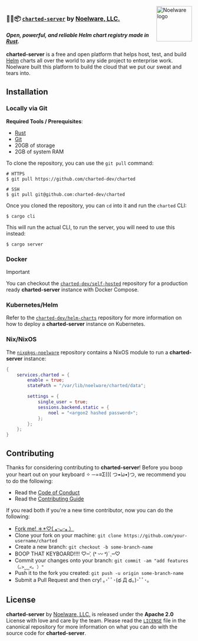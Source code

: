 <img src="https://cdn.floofy.dev/images/trans.png" width="96" height="96" alt="Noelware logo" align="right" />

### 🐻‍❄️📦 [`charted-server`] by [Noelware, LLC.]

#### _Open, powerful, and reliable Helm chart registry made in [Rust]._

**charted-server** is a free and open platform that helps host, test, and build [Helm] charts all over the world to any side project to enterprise work. Noelware built this platform to build the cloud that we put our sweat and tears into.

## Installation

### Locally via Git

**Required Tools / Prerequisites**:

-   [Rust](https://rust-lang.org)
-   [Git](https://git-scm.com)
-   20GB of storage
-   2GB of system RAM

To clone the repository, you can use the `git pull` command:

```shell
# HTTPS
$ git pull https://github.com/charted-dev/charted

# SSH
$ git pull git@github.com:charted-dev/charted
```

Once you cloned the repository, you can `cd` into it and run the `charted` CLI:

```shell
$ cargo cli
```

This will run the actual CLI, to run the server, you will need to use this instead:

```shell
$ cargo server
```

### Docker

> [!IMPORTANT]
> You can checkout the [`charted-dev/self-hosted`] repository for a production ready **charted-server** instance with Docker Compose.

### Kubernetes/Helm

Refer to the [`charted-dev/helm-charts`] repository for more information on how to deploy a **charted-server** instance on Kubernetes.

### Nix/NixOS

The [`nixpkgs-noelware`] repository contains a NixOS module to run a **charted-server** instance:

```nix
{
    services.charted = {
        enable = true;
        statePath = "/var/lib/noelware/charted/data";

        settings = {
            single_user = true;
            sessions.backend.static = {
                noel = "<argon2 hashed password>";
            };
        };
    };
}
```

## Contributing

Thanks for considering contributing to **charted-server**! Before you boop your heart out on your keyboard ✧ ─=≡Σ((( つ•̀ω•́)つ, we recommend you to do the following:

-   Read the [Code of Conduct](./.github/CODE_OF_CONDUCT.md)
-   Read the [Contributing Guide](./.github/CONTRIBUTING.md)

If you read both if you're a new time contributor, now you can do the following:

-   [Fork me! ＊\*♡( ⁎ᵕᴗᵕ⁎ ）](https://github.com/charted-dev/charted/fork)
-   Clone your fork on your machine: `git clone https://github.com/your-username/charted`
-   Create a new branch: `git checkout -b some-branch-name`
-   BOOP THAT KEYBOARD!!!! ♡┉ˏ͛ (❛ 〰 ❛)ˊˎ┉♡
-   Commit your changes onto your branch: `git commit -am "add features （｡>‿‿<｡ ）"`
-   Push it to the fork you created: `git push -u origin some-branch-name`
-   Submit a Pull Request and then cry! ｡･ﾟﾟ･(థ Д థ。)･ﾟﾟ･｡

## License

**charted-server** by [Noelware, LLC.] is released under the **Apache 2.0** License with love and care by the team. Please read the [`LICENSE`](/LICENSE) file in the canonical repository for more information on what you can do with the source code for **charted-server**.

[`charted-dev/helm-charts`]: https://github.com/charted-dev/helm-charts
[`charted-dev/self-hosted`]: https://github.com/charted-dev/self-hosted
[`nixpkgs-noelware`]: https://github.com/Noelware/nixpkgs-noelware
[`charted-server`]: https://charts.noelware.org/
[Noelware, LLC.]: https://noelware.org
[Helm]: https://helm.sh
[Rust]: https://rustlang.org

